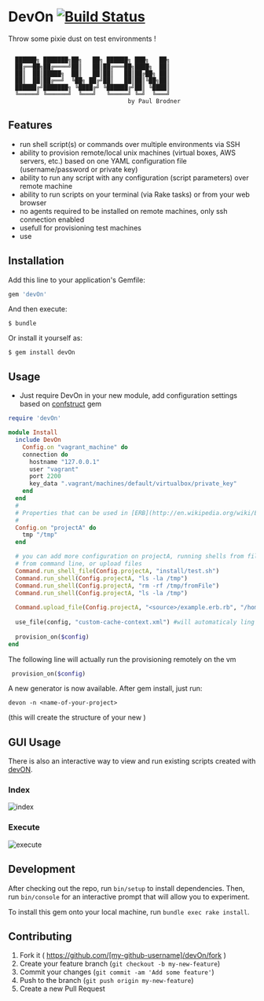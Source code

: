 # DevOn [![Build Status](https://travis-ci.org/paulbrodner/devOn.svg?branch=master)](https://travis-ci.org/paulbrodner/devOn)
Throw some pixie dust on test environments !

```

  ██████╗ ███████╗██╗   ██╗ ██████╗ ███╗   ██╗
  ██╔══██╗██╔════╝██║   ██║██╔═══██╗████╗  ██║
  ██║  ██║█████╗  ██║   ██║██║   ██║██╔██╗ ██║
  ██║  ██║██╔══╝  ╚██╗ ██╔╝██║   ██║██║╚██╗██║
  ██████╔╝███████╗ ╚████╔╝ ╚██████╔╝██║ ╚████║
  ╚═════╝ ╚══════╝  ╚═══╝   ╚═════╝ ╚═╝  ╚═══╝
                                  by Paul Brodner
```                                                                                     

## Features

* run shell script(s) or commands over multiple environments via SSH
* ability to provision remote/local unix machines (virtual boxes, AWS servers, etc.) based on one YAML configuration file (username/password or private key)
* ability to run any script with any configuration (script parameters) over remote machine
* ability to run scripts on your terminal (via Rake tasks) or from your web browser
* no agents required to be installed on remote machines, only ssh connection enabled
* usefull for provisioning test machines
* use 

## Installation

Add this line to your application's Gemfile:

```ruby
gem 'devOn'
```

And then execute:

    $ bundle

Or install it yourself as:

    $ gem install devOn

## Usage

* Just require DevOn in your new module, add configuration settings based on [confstruct](https://github.com/mbklein/confstruct) gem
```ruby
require 'devOn'

module Install
  include DevOn
    Config.on "vagrant_machine" do
    connection do
      hostname "127.0.0.1"
      user "vagrant"
      port 2200
      key_data ".vagrant/machines/default/virtualbox/private_key"
    end
  end
  #
  # Properties that can be used in [ERB](http://en.wikipedia.org/wiki/ERuby) templates or shell scripts
  #
  Config.on "projectA" do
    tmp "/tmp"
  end

  # you can add more configuration on projectA, running shells from file
  # from command line, or upload files
  Command.run_shell_file(Config.projectA, "install/test.sh")
  Command.run_shell(Config.projectA, "ls -la /tmp")
  Command.run_shell(Config.projectA, "rm -rf /tmp/fromFile")
  Command.run_shell(Config.projectA, "ls -la /tmp")
  
  Command.upload_file(Config.projectA, "<source>/example.erb.rb", "/home/vagrant/test.rb")
  
  use_file(config, "custom-cache-context.xml") #will automaticaly ling "configs/projectA/custom-cache-context.xml" file
  
  provision_on($config)
end
```
The following line will actually run the provisioning remotely on the vm
```ruby
 provision_on($config)
```
A new generator is now available. After gem install, just run:
```
devon -n <name-of-your-project>
```
(this will create the structure of your new <name-of-your-project>)

## GUI Usage
There is also an interactive way to view and run existing scripts created with [devON](https://github.com/paulbrodner/devOn).
### Index
![index](http://s12.postimg.org/ovddnf1yl/image.png) 

### Execute
![execute](http://s2.postimg.org/chw02e2w9/image.png)

## Development

After checking out the repo, run `bin/setup` to install dependencies. Then, run `bin/console` for an interactive prompt that will allow you to experiment.

To install this gem onto your local machine, run `bundle exec rake install`.

## Contributing

1. Fork it ( https://github.com/[my-github-username]/devOn/fork )
2. Create your feature branch (`git checkout -b my-new-feature`)
3. Commit your changes (`git commit -am 'Add some feature'`)
4. Push to the branch (`git push origin my-new-feature`)
5. Create a new Pull Request
